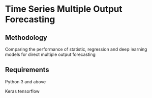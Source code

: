 # Time Series Multiple Output Forecasting

## Methodology
 
Comparing the performance of statistic, regression and deep learning models for direct multiple output forecasting

## Requirements

 Python 3 and above

 Keras tensorflow 
